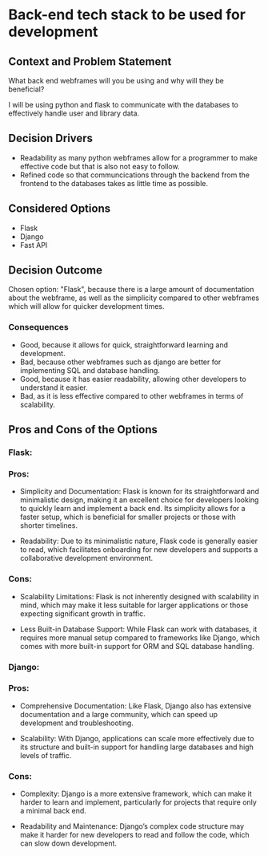 
# Back-end tech stack to be used for development

## Context and Problem Statement

What back end webframes will you be using and why will they be beneficial?

I will be using python and flask to communicate with the databases to effectively handle user and library data.

## Decision Drivers

* Readability as many python webframes allow for a programmer to make effective code but that is also not easy to follow.
* Refined code so that communcications through the backend from the frontend to the databases takes as little time as possible.

## Considered Options

* Flask
* Django
* Fast API

## Decision Outcome

Chosen option: "Flask", because there is a large amount of documentation about the webframe, as well as the simplicity compared to other webframes which will allow for quicker development times.

### Consequences

* Good, because it allows for quick, straightforward learning and development.
* Bad, because other webframes such as django are better for implementing SQL and database handling.
* Good, because it has easier readability, allowing other developers to understand it easier.
* Bad, as it is less effective compared to other webframes in terms of scalability.


## Pros and Cons of the Options

### Flask:

### Pros:

* Simplicity and Documentation: Flask is known for its straightforward and minimalistic design, making it an excellent choice for developers looking to quickly learn and implement a back end. Its simplicity allows for a faster setup, which is beneficial for smaller projects or those with shorter timelines.

* Readability: Due to its minimalistic nature, Flask code is generally easier to read, which facilitates onboarding for new developers and supports a collaborative development environment.

### Cons:

* Scalability Limitations: Flask is not inherently designed with scalability in mind, which may make it less suitable for larger applications or those expecting significant growth in traffic.

* Less Built-in Database Support: While Flask can work with databases, it requires more manual setup compared to frameworks like Django, which comes with more built-in support for ORM and SQL database handling.


### Django:

### Pros:

* Comprehensive Documentation: Like Flask, Django also has extensive documentation and a large community, which can speed up development and troubleshooting.

* Scalability: With Django, applications can scale more effectively due to its structure and built-in support for handling large databases and high levels of traffic.

### Cons:

* Complexity: Django is a more extensive framework, which can make it harder to learn and implement, particularly for projects that require only a minimal back end.

* Readability and Maintenance: Django’s complex code structure may make it harder for new developers to read and follow the code, which can slow down development.
